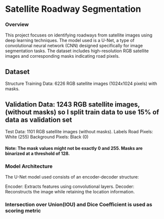 # Satellite Roadway Segmentation

### Overview

This project focuses on identifying roadways from satellite images using deep learning techniques. The model used is a U-Net, a type of convolutional neural network (CNN) designed specifically for image segmentation tasks. The dataset includes high-resolution RGB satellite images and corresponding masks indicating road pixels.

## Dataset
Structure
Training Data: 6226 RGB satellite images (1024x1024 pixels) with masks.
## Validation Data: 1243 RGB satellite images,(without masks) so I split train data to use 15% of data as validation set
Test Data: 1101 RGB satellite images (without masks).
Labels
Road Pixels: White (255)
Background Pixels: Black (0)
#### Note: The mask values might not be exactly 0 and 255. Masks are binarized at a threshold of 128.

### Model Architecture
The U-Net model used consists of an encoder-decoder structure:

Encoder: Extracts features using convolutional layers.
Decoder: Reconstructs the image while retaining the location information.

### Intersection over Union(IOU) and Dice Coefficient is used as scoring metric

